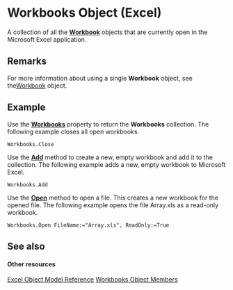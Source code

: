 
# Workbooks Object (Excel)

A collection of all the  **[Workbook](8c00aa60-c974-eed3-0812-3c9625eb0d4c.md)** objects that are currently open in the Microsoft Excel application.


## Remarks

For more information about using a single  **Workbook** object, see the[Workbook](8c00aa60-c974-eed3-0812-3c9625eb0d4c.md) object.


## Example

Use the  **[Workbooks](5291a324-87d7-3916-ffee-34c3389cea13.md)** property to return the **Workbooks** collection. The following example closes all open workbooks.


```
Workbooks.Close
```

Use the  **[Add](ea9f2a2c-3cad-0c35-37b5-82da2f24b876.md)** method to create a new, empty workbook and add it to the collection. The following example adds a new, empty workbook to Microsoft Excel.




```
Workbooks.Add
```

Use the  **[Open](1d1c3fca-ae1a-0a91-65a2-6f3f0fb308a0.md)** method to open a file. This creates a new workbook for the opened file. The following example opens the file Array.xls as a read-only workbook.




```
Workbooks.Open FileName:="Array.xls", ReadOnly:=True
```


## See also


#### Other resources


[Excel Object Model Reference](http://msdn.microsoft.com/library/11ea8598-8a20-92d5-f98b-0da04263bf2c%28Office.15%29.aspx)
[Workbooks Object Members](77e7bb0b-2491-d9ca-56f0-4cc77d146913.md)
